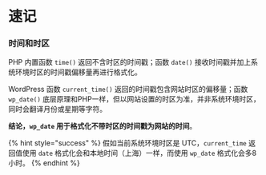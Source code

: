# 速记

### 时间和时区

PHP 内置函数 `time()` 返回不含时区的时间戳；函数 `date()` 接收时间戳并加上系统环境时区的时间戳偏移量再进行格式化。

WordPress 函数 `current_time()` 返回的时间戳包含网站时区的偏移量；函数 `wp_date()` 底层原理和PHP一样，但以网站设置的时区为准，并非系统环境时区，同时会翻译月份或星期等字符。

**结论，`wp_date` 用于格式化不带时区的时间戳为网站的时间**。

{% hint style="success" %}
假如当前系统环境时区是 UTC，`current_time` 返回值使用 `date` 格式化会和本地时间（上海）一样，而使用 `wp_date` 格式化会多8小时。
{% endhint %}
